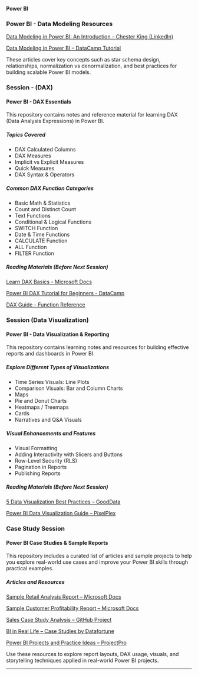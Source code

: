 **Power BI** 

### Power BI - Data Modeling Resources

[Data Modeling in Power BI: An Introduction – Chester King (LinkedIn)](https://www.linkedin.com/pulse/data-modeling-power-bi-introduction-chester-king/)

[Data Modeling in Power BI – DataCamp Tutorial](https://www.datacamp.com/tutorial/data-modeling-in-power-bi-tutorial)

These articles cover key concepts such as star schema design, relationships, normalization vs denormalization, and best practices for building scalable Power BI models.

### Session - (DAX)

#### Power BI - DAX Essentials 

This repository contains notes and reference material for learning DAX (Data Analysis Expressions) in Power BI.

##### Topics Covered

- DAX Calculated Columns
- DAX Measures
- Implicit vs Explicit Measures
- Quick Measures
- DAX Syntax & Operators

##### Common DAX Function Categories

- Basic Math & Statistics  
- Count and Distinct Count  
- Text Functions  
- Conditional & Logical Functions  
- SWITCH Function  
- Date & Time Functions  
- CALCULATE Function  
- ALL Function  
- FILTER Function  

##### Reading Materials (Before Next Session)

[Learn DAX Basics - Microsoft Docs](https://learn.microsoft.com/en-us/power-bi/transform-model/desktop-quickstart-learn-dax-basics)
  
[Power BI DAX Tutorial for Beginners - DataCamp](https://www.datacamp.com/tutorial/power-bi-dax-tutorial-for-beginners)  

[DAX Guide - Function Reference](https://dax.guide/)

### Session (Data Visualization)

#### Power BI - Data Visualization & Reporting

This repository contains learning notes and resources for building effective reports and dashboards in Power BI.

##### Explore Different Types of Visualizations

- Time Series Visuals: Line Plots
- Comparison Visuals: Bar and Column Charts
- Maps
- Pie and Donut Charts
- Heatmaps / Treemaps
- Cards
- Narratives and Q&A Visuals

##### Visual Enhancements and Features

- Visual Formatting
- Adding Interactivity with Slicers and Buttons
- Row-Level Security (RLS)
- Pagination in Reports
- Publishing Reports

##### Reading Materials (Before Next Session)

[5 Data Visualization Best Practices – GoodData](https://www.gooddata.com/blog/5-data-visualization-best-practices/)  

[Power BI Data Visualization Guide – PixelPlex](https://pixelplex.io/blog/power-bi-data-visualization/)

### Case Study Session

#### Power BI Case Studies & Sample Reports

This repository includes a curated list of articles and sample projects to help you explore real-world use cases and improve your Power BI skills through practical examples.

##### Articles and Resources

[Sample Retail Analysis Report – Microsoft Docs](https://learn.microsoft.com/en-us/power-bi/create-reports/sample-retail-analysis)

[Sample Customer Profitability Report – Microsoft Docs](https://learn.microsoft.com/en-us/power-bi/create-reports/sample-customer-profitability)

[Sales Case Study Analysis – GitHub Project](https://github.com/aisha305/Sales-Case-Study-Analysis-)

[BI in Real Life – Case Studies by Datafortune](https://datafortune.com/bi-in-real-life-case-studies-showcasing-the-impact-of-business-intelligence-services/)

[Power BI Projects and Practice Ideas – ProjectPro](https://www.projectpro.io/article/power-bi-microsoft-projects-examples-and-ideas-for-practice/533)

Use these resources to explore report layouts, DAX usage, visuals, and storytelling techniques applied in real-world Power BI projects.

---



